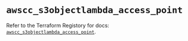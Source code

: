 # `awscc_s3objectlambda_access_point`

Refer to the Terraform Registory for docs: [`awscc_s3objectlambda_access_point`](https://registry.terraform.io/providers/hashicorp/awscc/0.70.0/docs/resources/s3objectlambda_access_point).
